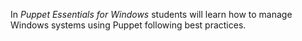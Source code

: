 In *Puppet Essentials for Windows* students will learn how to manage Windows systems using Puppet following best practices.